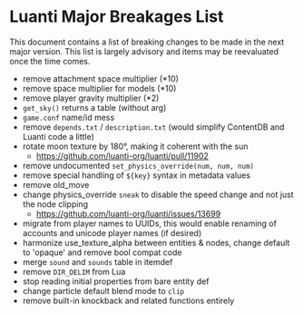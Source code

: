 # Luanti Major Breakages List

This document contains a list of breaking changes to be made in the next major version.
This list is largely advisory and items may be reevaluated once the time comes.

* remove attachment space multiplier (*10)
* remove space multiplier for models (*10)
* remove player gravity multiplier (*2)
* `get_sky()` returns a table (without arg)
* `game.conf` name/id mess
* remove `depends.txt` / `description.txt` (would simplify ContentDB and Luanti code a little)
* rotate moon texture by 180°, making it coherent with the sun
  * https://github.com/luanti-org/luanti/pull/11902
* remove undocumented `set_physics_override(num, num, num)`
* remove special handling of `${key}` syntax in metadata values
* remove old_move
* change physics_override `sneak` to disable the speed change and not just the node clipping
  * https://github.com/luanti-org/luanti/issues/13699
* migrate from player names to UUIDs, this would enable renaming of accounts and unicode player names (if desired)
* harmonize use_texture_alpha between entities & nodes, change default to 'opaque' and remove bool compat code
* merge `sound` and `sounds` table in itemdef
* remove `DIR_DELIM` from Lua
* stop reading initial properties from bare entity def
* change particle default blend mode to `clip`
* remove built-in knockback and related functions entirely
